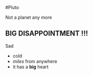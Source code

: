 #Pluto

Not a planet any more

## BIG DISAPPOINTMENT !!!

Sad
- cold
- *miles* from anywhere
- it has a **big** heart
